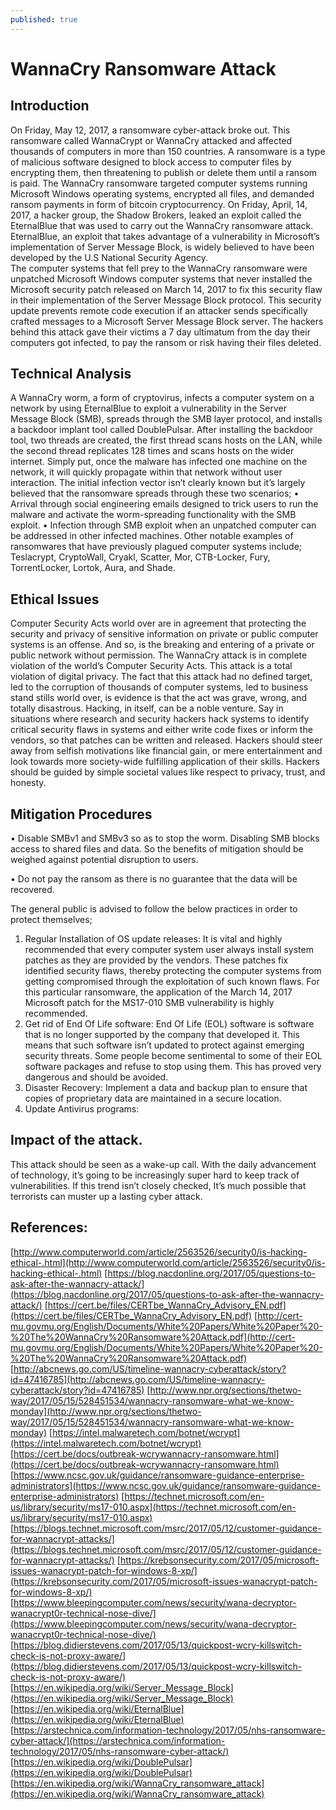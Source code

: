 ```yaml
---
published: true
---
```

WannaCry Ransomware Attack 
=========================

Introduction 
------------

On Friday, May 12, 2017, a ransomware cyber-attack broke out. This ransomware called WannaCrypt or WannaCry attacked and affected thousands of computers in more than 150 countries.
A ransomware is a type of malicious software designed to block access to computer files by encrypting them, then threatening to publish or delete them until a ransom is paid. 
The WannaCry ransomware targeted computer systems running Microsoft Windows operating systems, encrypted all files, and demanded ransom payments in form of bitcoin cryptocurrency. 
On Friday, April, 14, 2017, a hacker group, the Shadow Brokers, leaked an exploit called the EternalBlue that was used to carry out the WannaCry ransomware attack.
EternalBlue, an exploit that takes advantage of a vulnerability in Microsoft’s implementation of Server Message Block, is widely believed to have been developed by the U.S National Security Agency.  
The computer systems that fell prey to the WannaCry ransomware were unpatched Microsoft Windows computer systems that never installed the Microsoft security patch released on March 14, 2017 to fix this security flaw in their implementation of the Server Message Block protocol. This security update prevents remote code execution if an attacker sends specifically crafted messages to a Microsoft Server Message Block server. 
The hackers behind this attack gave their victims a 7 day ultimatum from the day their computers got infected, to pay the ransom or risk having their files deleted. 

Technical Analysis
------------------
A WannaCry worm, a form of cryptovirus, infects a computer system on a network by using EternalBlue to exploit a vulnerability in the Server Message Block (SMB), spreads through the SMB layer protocol, and installs a backdoor implant tool called DoublePulsar. After installing the backdoor tool, two threads are created, the first thread scans hosts on the LAN, while the second thread replicates 128 times and scans hosts on the wider internet. Simply put, once the malware has infected one machine on the network, it will quickly propagate within that network without user interaction. 
The initial infection vector isn’t clearly known but it’s largely believed that the ransomware spreads through these two scenarios;
•	Arrival through social engineering emails designed to trick users to run the malware and activate the worm-spreading functionality with the SMB exploit. 
•	Infection through SMB exploit when an unpatched computer can be addressed in other infected machines.
Other notable examples of ransomwares that have previously plagued computer systems include; Teslacrypt, CryptoWall, Cryakl, Scatter, Mor, CTB-Locker, Fury, TorrentLocker, Lortok, Aura, and Shade. 

Ethical Issues
--------------

Computer Security Acts world over are in agreement that protecting the security and privacy of sensitive information on private or public computer systems is an offense. And so, is the breaking and entering of a private or public network without permission. 
The WannaCry attack is in complete violation of the world’s Computer Security Acts. This attack is a total violation of digital privacy. 
The fact that this attack had no defined target, led to the corruption of thousands of computer systems, led to business stand stills world over, is evidence is that the act was grave, wrong, and totally disastrous.
Hacking, in itself, can be a noble venture. Say in situations where research and security hackers hack systems to identify critical security flaws in systems and either write code fixes or inform the vendors, so that patches can be written and released.
Hackers should steer away from selfish motivations like financial gain, or mere entertainment and look towards more society-wide fulfilling application of their skills. 
Hackers should be guided by simple societal values like respect to privacy, trust, and honesty.

Mitigation Procedures
---------------------

•	Disable SMBv1 and SMBv3 so as to stop the worm. Disabling SMB blocks access to shared files and data. So the benefits of mitigation should be weighed against potential disruption to users. 

•	Do not pay the ransom as there is no guarantee that the data will be recovered. 

The general public is advised to follow the below practices in order to protect themselves; 
1.	Regular Installation of OS update releases: It is vital and highly recommended that every computer system user always install system patches as they are provided by the vendors. These patches fix identified security flaws, thereby protecting the computer systems from getting compromised through the exploitation of such known flaws. For this particular ransomware, the application of the March 14, 2017 Microsoft patch for the MS17-010 SMB vulnerability is highly recommended. 
2.	Get rid of End Of Life software: End Of Life (EOL) software is software that is no longer supported by the company that developed it. This means that such software isn’t updated to protect against emerging security threats. Some people become sentimental to some of their EOL software packages and refuse to stop using them. This has proved very dangerous and should be avoided. 
3.	Disaster Recovery:  Implement a data and backup plan to ensure that copies of proprietary data are maintained in a secure location. 
4.	Update Antivirus programs:

Impact of the attack.
--------------------
This attack should be seen as a wake-up call. With the daily advancement of technology, it’s going to be increasingly super hard to keep track of vulnerabilities. If this trend isn’t closely checked, It’s much possible that terrorists can muster up a lasting cyber attack. 

References:
-----------


[http://www.computerworld.com/article/2563526/security0/is-hacking-ethical-.html](http://www.computerworld.com/article/2563526/security0/is-hacking-ethical-.html)
[https://blog.nacdonline.org/2017/05/questions-to-ask-after-the-wannacry-attack/](https://blog.nacdonline.org/2017/05/questions-to-ask-after-the-wannacry-attack/)
[https://cert.be/files/CERTbe_WannaCry_Advisory_EN.pdf](https://cert.be/files/CERTbe_WannaCry_Advisory_EN.pdf)
[http://cert-mu.govmu.org/English/Documents/White%20Papers/White%20Paper%20-%20The%20WannaCry%20Ransomware%20Attack.pdf](http://cert-mu.govmu.org/English/Documents/White%20Papers/White%20Paper%20-%20The%20WannaCry%20Ransomware%20Attack.pdf)
[http://abcnews.go.com/US/timeline-wannacry-cyberattack/story?id=47416785](http://abcnews.go.com/US/timeline-wannacry-cyberattack/story?id=47416785)
[http://www.npr.org/sections/thetwo-way/2017/05/15/528451534/wannacry-ransomware-what-we-know-monday](http://www.npr.org/sections/thetwo-way/2017/05/15/528451534/wannacry-ransomware-what-we-know-monday)
[https://intel.malwaretech.com/botnet/wcrypt](https://intel.malwaretech.com/botnet/wcrypt)
[https://cert.be/docs/outbreak-wcrywannacry-ransomware.html](https://cert.be/docs/outbreak-wcrywannacry-ransomware.html)
[https://www.ncsc.gov.uk/guidance/ransomware-guidance-enterprise-administrators](https://www.ncsc.gov.uk/guidance/ransomware-guidance-enterprise-administrators)
[https://technet.microsoft.com/en-us/library/security/ms17-010.aspx](https://technet.microsoft.com/en-us/library/security/ms17-010.aspx)
[https://blogs.technet.microsoft.com/msrc/2017/05/12/customer-guidance-for-wannacrypt-attacks/](https://blogs.technet.microsoft.com/msrc/2017/05/12/customer-guidance-for-wannacrypt-attacks/)
[https://krebsonsecurity.com/2017/05/microsoft-issues-wanacrypt-patch-for-windows-8-xp/](https://krebsonsecurity.com/2017/05/microsoft-issues-wanacrypt-patch-for-windows-8-xp/)
[https://www.bleepingcomputer.com/news/security/wana-decryptor-wanacrypt0r-technical-nose-dive/](https://www.bleepingcomputer.com/news/security/wana-decryptor-wanacrypt0r-technical-nose-dive/)
[https://blog.didierstevens.com/2017/05/13/quickpost-wcry-killswitch-check-is-not-proxy-aware/](https://blog.didierstevens.com/2017/05/13/quickpost-wcry-killswitch-check-is-not-proxy-aware/)
[https://en.wikipedia.org/wiki/Server_Message_Block](https://en.wikipedia.org/wiki/Server_Message_Block)
[https://en.wikipedia.org/wiki/EternalBlue](https://en.wikipedia.org/wiki/EternalBlue)
[https://arstechnica.com/information-technology/2017/05/nhs-ransomware-cyber-attack/](https://arstechnica.com/information-technology/2017/05/nhs-ransomware-cyber-attack/)
[https://en.wikipedia.org/wiki/DoublePulsar](https://en.wikipedia.org/wiki/DoublePulsar)
[https://en.wikipedia.org/wiki/WannaCry_ransomware_attack](https://en.wikipedia.org/wiki/WannaCry_ransomware_attack)

